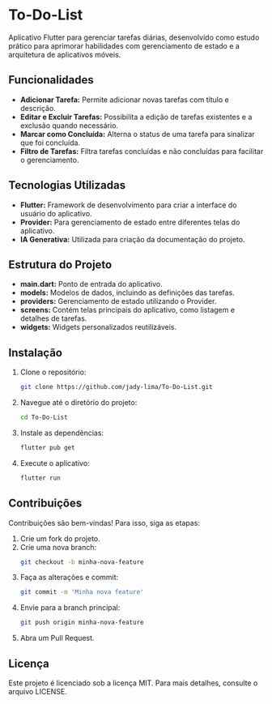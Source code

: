 # To-Do-List

Aplicativo Flutter para gerenciar tarefas diárias, desenvolvido como estudo prático para aprimorar habilidades com gerenciamento de estado e a arquitetura de aplicativos móveis.

## Funcionalidades

- **Adicionar Tarefa:** Permite adicionar novas tarefas com título e descrição.
- **Editar e Excluir Tarefas:** Possibilita a edição de tarefas existentes e a exclusão quando necessário.
- **Marcar como Concluída:** Alterna o status de uma tarefa para sinalizar que foi concluída.
- **Filtro de Tarefas:** Filtra tarefas concluídas e não concluídas para facilitar o gerenciamento.

## Tecnologias Utilizadas

- **Flutter:** Framework de desenvolvimento para criar a interface do usuário do aplicativo.
- **Provider:** Para gerenciamento de estado entre diferentes telas do aplicativo.
- **IA Generativa:** Utilizada para criação da documentação do projeto.

## Estrutura do Projeto

- **main.dart:** Ponto de entrada do aplicativo.
- **models:** Modelos de dados, incluindo as definições das tarefas.
- **providers:** Gerenciamento de estado utilizando o Provider.
- **screens:** Contém telas principais do aplicativo, como listagem e detalhes de tarefas.
- **widgets:** Widgets personalizados reutilizáveis.

## Instalação

1. Clone o repositório:
   ```bash
   git clone https://github.com/jady-lima/To-Do-List.git
   ```
2. Navegue até o diretório do projeto:
   ```bash
   cd To-Do-List
   ```
3. Instale as dependências:
   ```bash
   flutter pub get
   ```
4. Execute o aplicativo:
   ```bash
   flutter run
   ```

## Contribuições

Contribuições são bem-vindas! Para isso, siga as etapas:

1. Crie um fork do projeto.
2. Crie uma nova branch:
   ```bash
   git checkout -b minha-nova-feature
   ```
3. Faça as alterações e commit:
   ```bash
   git commit -m 'Minha nova feature'
   ```
4. Envie para a branch principal:
   ```bash
   git push origin minha-nova-feature
   ```
5. Abra um Pull Request.

## Licença

Este projeto é licenciado sob a licença MIT. Para mais detalhes, consulte o arquivo LICENSE.
